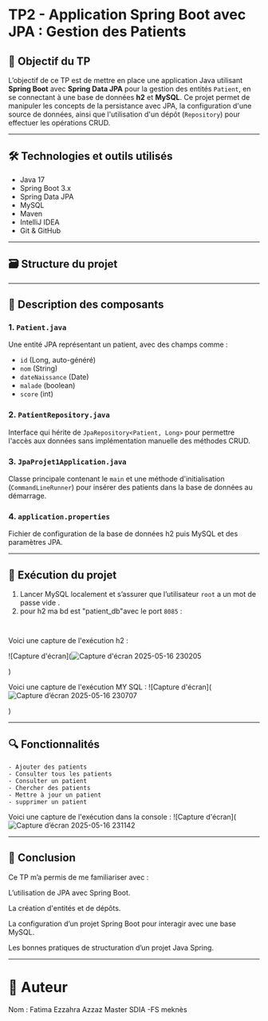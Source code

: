 # TP2 - Application Spring Boot avec JPA : Gestion des Patients

## 📌 Objectif du TP

L’objectif de ce TP est de mettre en place une application Java utilisant **Spring Boot** avec **Spring Data JPA** pour la gestion des entités `Patient`, en se connectant à une base de données **h2** et **MySQL**. Ce projet permet de manipuler les concepts de la persistance avec JPA, la configuration d'une source de données, ainsi que l'utilisation d'un dépôt (`Repository`) pour effectuer les opérations CRUD.

---

## 🛠️ Technologies et outils utilisés

- Java 17
- Spring Boot 3.x
- Spring Data JPA
- MySQL
- Maven
- IntelliJ IDEA
- Git & GitHub

---

## 🗃️ Structure du projet



---

## 🧩 Description des composants

### 1. `Patient.java`
Une entité JPA représentant un patient, avec des champs comme :
- `id` (Long, auto-généré)
- `nom` (String)
- `dateNaissance` (Date)
- `malade` (boolean)
- `score` (int)

### 2. `PatientRepository.java`
Interface qui hérite de `JpaRepository<Patient, Long>` pour permettre l'accès aux données sans implémentation manuelle des méthodes CRUD.

### 3. `JpaProjet1Application.java`
Classe principale contenant le `main` et une méthode d'initialisation (`CommandLineRunner`) pour insérer des patients dans la base de données au démarrage.

### 4. `application.properties`
Fichier de configuration de la base de données h2 puis  MySQL et des paramètres JPA.


---

## 🧪 Exécution du projet

1. Lancer MySQL localement et s’assurer que l’utilisateur `root` a un mot de passe vide .
2. pour h2 ma bd est "patient_db"avec le port  `8085` :
   ```properties

   
Voici une capture de l'exécution h2 :

![Capture d'écran](![Capture d'écran 2025-05-16 230205](https://github.com/user-attachments/assets/72b02a68-0293-4a16-a569-26ed1aa0afec)

)

Voici une capture de l'exécution MY SQL  :
![Capture d'écran](![Capture d’écran 2025-05-16 230707](https://github.com/user-attachments/assets/a571d2ec-1acf-46f7-b686-2bc21fabca50)

)

---
## 🔍 Fonctionnalités

    - Ajouter des patients
    - Consulter tous les patients
    - Consulter un patient
    - Chercher des patients
    - Mettre à jour un patient 
    - supprimer un patient
Voici une capture de l'exécution dans la console :
![Capture d'écran](![Capture d’écran 2025-05-16 231142](https://github.com/user-attachments/assets/46680d12-d325-4c8c-88d9-229155fb39c1)

---
## 📌 Conclusion
Ce TP m’a permis de me familiariser avec :

L’utilisation de JPA avec Spring Boot.

La création d'entités et de dépôts.

La configuration d’un projet Spring Boot pour interagir avec une base MySQL.

Les bonnes pratiques de structuration d’un projet Java Spring.

---
# 📎 Auteur
Nom : Fatima Ezzahra Azzaz
Master SDIA -FS meknès

